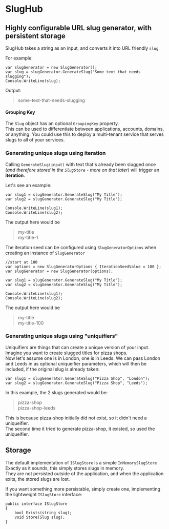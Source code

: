 # SlugHub #
## Highly configurable URL slug generator, with persistent storage ##

SlugHub takes a string as an input, and converts it into URL friendly `slug`

For example:

	var slugGenerator = new SlugGenerator();
	var slug = slugGenerator.GenerateSlug("Some text that needs slugging");
	Console.WriteLine(slug);

Output:

> some-text-that-needs-slugging

#### Grouping Key ####
The `Slug` object has an optional `GroupingKey` property.  
This can be used to differentiate between applications, accounts, domains, or anything. You could use this to deploy a multi-tenant service that serves slugs to all of your services.

### Generating unique slugs using iteration ###

Calling `GenerateSlug(input)` with text that's already been slugged once (*and therefore stored in the `SlugStore` - more on that later*) will trigger an **iteration**.  

Let's see an example:

	var slug1 = slugGenerator.GenerateSlug("My Title");
	var slug2 = slugGenerator.GenerateSlug("My Title");
	
	Console.WriteLine(slug1);
	Console.WriteLine(slug2);
	
The output here would be

>my-title  
>my-title-1

The iteration seed can be configured using `SlugGeneratorOptions` when creating an instance of `SlugGenerator`

	//start at 100
	var options = new SlugGeneratorOptions { IterationSeedValue = 100 };
	var slugGenerator = new SlugGenerator(options);

	var slug1 = slugGenerator.GenerateSlug("My Title");
	var slug2 = slugGenerator.GenerateSlug("My Title");
	
	Console.WriteLine(slug1);
	Console.WriteLine(slug2);

The output here would be

>my-title  
>my-title-100


### Generating unique slugs using "uniquifiers" ###

Uniquifiers are things that can create a unique version of your input.  
Imagine you want to create slugged titles for pizza shops.  
Now let's assume one is in London, one is in Leeds.
We can pass London and Leeds in as optional uniqueifier parameters, which will then be included, if the original slug is already taken:

	var slug1 = slugGenerator.GenerateSlug("Pizza Shop", "London");
	var slug2 = slugGenerator.GenerateSlug("Pizza Shop", "Leeds");
	
In this example, the 2 slugs generated would be:

> pizza-shop  
> pizza-shop-leeds

This is because pizza-shop initially did not exist, so it didn't need a uniqueifier.  
The second time it tried to generate pizza-shop, it existed, so used the uniqueifier.

## Storage ##

The default implementation of `ISlugStore` is a simple `InMemorySlugStore`  
Exactly as it sounds, this simply stores slugs in memory.  
They are not persisted outside of the application, and when the application exits, the stored slugs are lost.

If you want something more persistable, simply create one, implementing the lightweight `ISlugStore` interface:

    public interface ISlugStore
    {
        bool Exists(string slug);
        void Store(Slug slug);
    }
